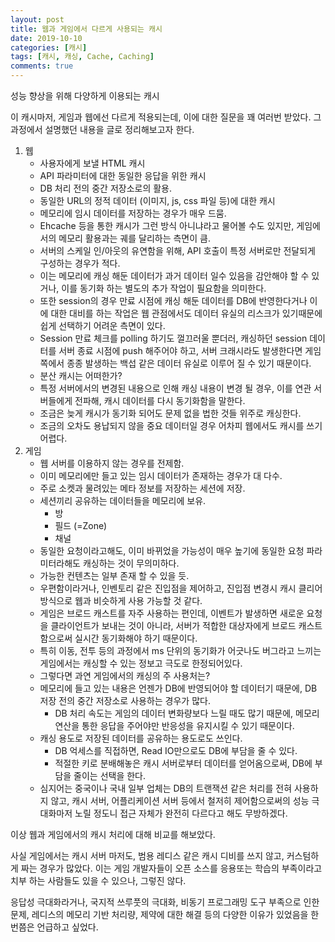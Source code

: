 ```yaml
---
layout: post
title: 웹과 게임에서 다르게 사용되는 캐시
date: 2019-10-10
categories: [캐시]
tags: [캐시, 캐싱, Cache, Caching]
comments: true
---
```


성능 향상을 위해 다양하게 이용되는 캐시

이 캐시마저, 게임과 웹에선 다르게 적용되는데, 이에 대한 질문을 꽤 여러번 받았다. 그 과정에서 설명했던 내용을 글로 정리해보고자 한다.

1. 웹
   * 사용자에게 보낼 HTML 캐시
   * API 파라미터에 대한 동일한 응답을 위한 캐시
   * DB 처리 전의 중간 저장소로의 활용.
   * 동일한 URL의 정적 데이터 (이미지, js, css 파일 등)에 대한 캐시
   * 메모리에 임시 데이터를 저장하는 경우가 매우 드뭄.
   	* Ehcache 등을 통한 캐시가 그런 방식 아니냐라고 물어볼 수도 있지만, 게임에서의 메모리 활용과는 궤를 달리하는 측면이 큼.
   * 서버의 스케일 인/아웃의 유연함을 위해, API 호출이 특정 서버로만 전달되게 구성하는 경우가 적다.
   	* 이는 메모리에 캐싱 해둔 데이터가 과거 데이터 일수 있음을 감안해야 할 수 있거나, 이를 동기화 하는 별도의 추가 작업이 필요함을 의미한다.
   	* 또한 session의 경우 만료 시점에 캐싱 해둔 데이터를 DB에 반영한다거나 이에 대한 대비를 하는 작업은 웹 관점에서도 데이터 유실의 리스크가 있기때문에 쉽게 선택하기 어려운 측면이 있다.
   	* Session 만료 체크를 polling 하기도 껄끄러울 뿐더러, 캐싱하던 session 데이터를 서버 종료 시점에 push 해주어야 하고, 서버 크래시라도 발생한다면 게임 쪽에서 종종 발생하는 백섭 같은 데이터 유실로 이루어 질 수 있기 때문이다.
   * 분산 캐시는 어떠한가?
   	* 특정 서버에서의 변경된 내용으로 인해 캐싱 내용이 변경 될 경우, 이를 연관 서버들에게 전파해, 캐시 데이터를 다시 동기화함을 말한다.
   	* 조금은 늦게 캐시가 동기화 되어도 문제 없을 법한 것들 위주로 캐싱한다.
   	* 조금의 오차도 용납되지 않을 중요 데이터일 경우 어차피 웹에서도 캐시를 쓰기 어렵다.
2. 게임
   * 웹 서버를 이용하지 않는 경우를 전제함.
   * 이미 메모리에만 들고 있는 임시 데이터가 존재하는 경우가 대 다수.
   	* 주로 소켓과 물려있는 메타 정보를 저장하는 세션에 저장.
   	* 세션끼리 공유하는 데이터들을 메모리에 보유.
   		* 방
   		* 필드 (=Zone)
   		* 채널
   * 동일한 요청이라고해도, 이미 바뀌었을 가능성이 매우 높기에 동일한 요청 파라미터라해도 캐싱하는 것이 무의미하다.
   	* 가능한 컨텐츠는 일부 존재 할 수 있을 듯.
   	* 우편함이라거나, 인벤토리 같은 진입점을 제어하고, 진입점 변경시 캐시 클리어 방식으로 웹과 비슷하게 사용 가능할 것 같다.
   * 게임은 브로드 캐스트를 자주 사용하는 편인데, 이벤트가 발생하면 새로운 요청을 클라이언트가 보내는 것이 아니라, 서버가 적합한 대상자에게 브로드 캐스트함으로써 실시간 동기화해야 하기 때문이다.
   	* 특히 이동, 전투 등의 과정에서 ms 단위의 동기화가 어긋나도 버그라고 느끼는 게임에서는 캐싱할 수 있는 정보고 극도로 한정되어있다.
   * 그렇다면 과연 게임에서의 캐싱의 주 사용처는?
   	* 메모리에 들고 있는 내용은 언젠가 DB에 반영되어야 할 데이터기 때문에, DB 저장 전의 중간 저장소로 사용하는 경우가 많다.
   		* DB 처리 속도는 게임의 데이터 변화량보다 느릴 때도 많기 때문에, 메모리 연산을 통한 응답을 주어야만 반응성을 유지시킬 수 있기 때문이다.
   	* 캐싱 용도로 저장된 데이터를 공유하는 용도로도 쓰인다.
   		* DB 억세스를 직접하면, Read IO만으로도 DB에 부담을 줄 수 있다.
   		* 적절한 키로 분배해놓은 캐시 서버로부터 데이터를 얻어옴으로써, DB에 부담을 줄이는 선택을 한다.
   	* 심지어는 중국이나 국내 일부 업체는 DB의 트랜잭션 같은 처리를 전혀 사용하지 않고, 캐시 서버, 어플리케이션 서버 등에서 철저히 제어함으로써의 성능 극대화마저 노릴 정도니 접근 자체가 완전히 다르다고 해도 무방하겠다.

이상 웹과 게임에서의 캐시 처리에 대해 비교를 해보았다.

사실 게임에서는 캐시 서버 마저도, 범용 레디스 같은 캐시 디비를 쓰지 않고, 커스텀하게 짜는 경우가 많았다. 이는 게임 개발자들이 오픈 소스를 응용또는 학습의 부족이라고 치부 하는 사람들도 있을 수 있으나, 그렇진 않다.

응답성 극대화라거나, 국지적 쓰루풋의 극대화, 비동기 프로그래밍 도구 부족으로 인한 문제, 레디스의 메모리 기반 처리량, 제약에 대한 해결 등의 다양한 이유가 있었음을 한번쯤은 언급하고 싶었다.